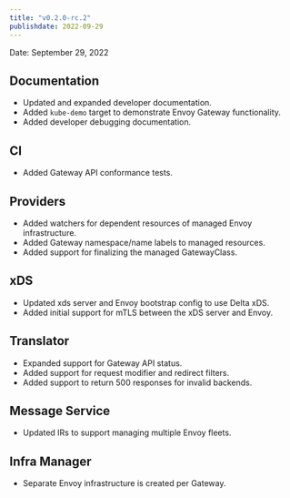 ```yaml
---
title: "v0.2.0-rc.2"
publishdate: 2022-09-29
---
```


Date: September 29, 2022

## Documentation
- Updated and expanded developer documentation.
- Added `kube-demo` target to demonstrate Envoy Gateway functionality.
- Added developer debugging documentation.

## CI
- Added Gateway API conformance tests.

## Providers
- Added watchers for dependent resources of managed Envoy infrastructure.
- Added Gateway namespace/name labels to managed resources.
- Added support for finalizing the managed GatewayClass.

## xDS
- Updated xds server and Envoy bootstrap config to use Delta xDS.
- Added initial support for mTLS between the xDS server and Envoy.

## Translator
- Expanded support for Gateway API status.
- Added support for request modifier and redirect filters.
- Added support to return 500 responses for invalid backends.

## Message Service
- Updated IRs to support managing multiple Envoy fleets.

## Infra Manager
- Separate Envoy infrastructure is created per Gateway.

